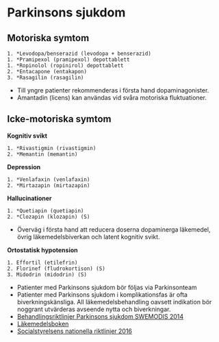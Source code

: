 Parkinsons sjukdom
==================

Motoriska symtom
----------------

    1. *Levodopa/benserazid (levodopa + benserazid)
    1. *Pramipexol (pramipexol) depottablett
    1. *Ropinolol (ropinirol) depottablett 
    2. *Entacapone (entakapon)
    3. *Rasagilin (rasagilin)

- Till yngre patienter rekommenderas i första hand dopaminagonister.
- Amantadin (licens) kan användas vid svåra motoriska fluktuationer.

Icke-motoriska symtom
---------------------

**Kognitiv svikt**

    1. *Rivastigmin (rivastigmin)
    2. *Memantin (memantin)

**Depression**

    1. *Venlafaxin (venlafaxin)
    2. *Mirtazapin (mirtazapin)

**Hallucinationer**

    1. *Quetiapin (quetiapin)
    2. *Clozapin (klozapin) (S)

- Överväg i första hand att reducera doserna dopaminerga läkemedel,
  övrig läkemedelsbiverkan och latent kognitiv svikt.

**Ortostatisk hypotension**

    1. Effortil (etilefrin)
    2. Florinef (fludrokortison) (S)
    3. Midodrin (midodrin) (S)

-	Patienter med Parkinsons sjukdom bör följas via Parkinsonteam
-	Patienter med Parkinsons sjukdom i komplikationsfas är ofta 
    biverkningskänsliga. All läkemedelsbehandling oavsett indikation bör
	noggrant utvärderas avseende nytta och biverkningar.
-	[Behandlingsriktlinjer Parkinsons sjukdom SWEMODIS 2014](http://www.swemodis.se/images/Dokument/Terapird%20Parkinsons%20sjukdom%20version%207%202014.pdf)
-	[Läkemedelsboken](http://lakemedelsboken.se/kapitel/neurologi/parkinsons_sjukdom.html)
-	[Socialstyrelsens nationella riktlinjer 2016](http://www.socialstyrelsen.se/nationellariktlinjermsochparkinsonssjukdom)
